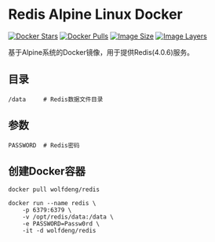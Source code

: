 # Redis Alpine Linux Docker
[![Docker Stars](https://img.shields.io/docker/stars/wolfdeng/redis.svg)](https://hub.docker.com/r/wolfdeng/redis/)
[![Docker Pulls](https://img.shields.io/docker/pulls/wolfdeng/redis.svg)](https://hub.docker.com/r/wolfdeng/redis/)
[![Image Size](https://img.shields.io/imagelayers/image-size/wolfdeng/redis/latest.svg)](https://imagelayers.io/?images=wolfdeng/redis:latest)
[![Image Layers](https://img.shields.io/imagelayers/layers/wolfdeng/redis/latest.svg)](https://imagelayers.io/?images=wolfdeng/redis:latest)

基于Alpine系统的Docker镜像，用于提供Redis(4.0.6)服务。

## 目录

```
/data     # Redis数据文件目录
```

## 参数

```
PASSWORD  # Redis密码
```

## 创建Docker容器

```
docker pull wolfdeng/redis

docker run --name redis \    
    -p 6379:6379 \
    -v /opt/redis/data:/data \
    -e PASSWORD=Passw0rd \
    -it -d wolfdeng/redis
```